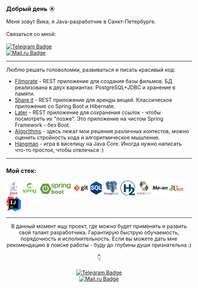 ### Добрый день ☀

Меня зовут Вика, я Java-разработчик в Санкт-Петербурге.
<br><br>
Связаться со мной:
<br><br>
<a href="https://t.me/Viktoriya_Klim">
  <img src="https://img.shields.io/badge/Telegram-m?style=social&logo=telegram&label=Viktoriya_Klim&link=https%3A%2F%2Ft.me%2FViktoriya_Klim" alt="Telegram Badge"/> 
</a>
  <br>
<a href="mailto:klimof_v@mail.ru">
  <img src="https://img.shields.io/badge/Email-q?style=social&label=klimof_v%40mail.ru&link=mailto%3Aklimof_v%40mail.ru" alt="Mail.ru Badge"/>
</a>

---

Люблю решать головоломки, развиваться и писать красивый код:
- [Filmorate](https://github.com/Vikki-Kli/Filmorate) - REST приложение для создания базы фильмов. БД реализована в двух вариантах: PostgreSQL+JDBC и хранение в памяти.
- [Share it](https://github.com/Vikki-Kli/Shareit) - REST приложение для аренды вещей. Классическое приложение со Spring Boot и Hibernate.
- [Later](https://github.com/Vikki-Kli/Later) - REST приложение для сохранения ссылок - чтобы посмотреть их "позже". Это приложение на чистом Spring Framework - без Boot.
- [Algorithms](https://github.com/Vikki-Kli/Algorithms-and-logic) - здесь лежат мои решения различных контестов, можно оценить стройность кода и алгоритмическое мышление.
- [Hangman](https://github.com/Vikki-Kli/Hangman) - игра в виселицу на Java Core. Иногда нужно написать что-то простое, чтобы отвлечься :)

---

### Мой стек:

<div id="icons">
  <img src="https://raw.githubusercontent.com/devicons/devicon/master/icons/java/java-original-wordmark.svg" height="40" alt="Java" background-color=white/>
  <img src="https://raw.githubusercontent.com/devicons/devicon/1119b9f84c0290e0f0b38982099a2bd027a48bf1/icons/spring/spring-original-wordmark.svg" height="40" alt="Spring Framework"/>
  <img src="https://raw.githubusercontent.com/Vikki-Kli/Vikki-Kli/dc3d07f047066602481db635a332a7cb67bb6082/icons/spring-boot.svg" height="40" alt ="Spring Boot"/>
  <img src="https://raw.githubusercontent.com/devicons/devicon/1119b9f84c0290e0f0b38982099a2bd027a48bf1/icons/git/git-original-wordmark.svg" height="40" alt="Git"/>
  <img src="https://raw.githubusercontent.com/Vikki-Kli/Vikki-Kli/dc3d07f047066602481db635a332a7cb67bb6082/icons/sql.svg" height="40" alt ="SQL"/>
  <img src="https://raw.githubusercontent.com/devicons/devicon/1119b9f84c0290e0f0b38982099a2bd027a48bf1/icons/postgresql/postgresql-original-wordmark.svg" height="40" alt="PostgreSQL"/>
  <img src="https://raw.githubusercontent.com/Vikki-Kli/Vikki-Kli/dc3d07f047066602481db635a332a7cb67bb6082/icons/h2.svg" height="40" alt="H2 database"/>
  <img src="https://raw.githubusercontent.com/Vikki-Kli/Vikki-Kli/dc3d07f047066602481db635a332a7cb67bb6082/icons/hibernate.svg" height="40" alt ="Hibernate"/>
  <img src="https://raw.githubusercontent.com/Vikki-Kli/Vikki-Kli/dc3d07f047066602481db635a332a7cb67bb6082/icons/maven.svg" height="40" alt="Maven"/>
  <img src="https://raw.githubusercontent.com/Vikki-Kli/Vikki-Kli/dc3d07f047066602481db635a332a7cb67bb6082/icons/junit.svg" height="40" alt="JUnit"/>
  <img src="https://raw.githubusercontent.com/Vikki-Kli/Vikki-Kli/dc3d07f047066602481db635a332a7cb67bb6082/icons/IntelliJ_IDEA.svg" height="40" alt ="IntelliJ IDEA"/>
</div>

---

<div align="center">
В данный момент ищу проект, где можно будет применить и развить свой талант разработчика.
Гарантирую быструю обучаемость, порядочность и исполнительность.
Если вы можете дать мне рекомендацию в поиске работы - буду до глубины души признательна :)
<br><br>👇<br><br>
<a href="https://t.me/Viktoriya_Klim">
<img src="https://img.shields.io/badge/Telegram-t?style=social&logo=Telegram&link=https%3A%2F%2Ft.me%2FViktoriya_Klim" alt="Telegram Badge"/>
</a>
<br>
<a href="mailto:klimof_v@mail.ru">
<img src="https://img.shields.io/badge/Mail.ru-m?style=social&label=%40&labelColor=blue&color=white&link=mailto%3Aklimof_v%40mail.ru" alt="Mail.ru Badge"/>
</a>

<div align="right">
  <img src="https://komarev.com/ghpvc/?username=vikki-kli&style=flat-square&color=blue" alt=""/>
<div/>
